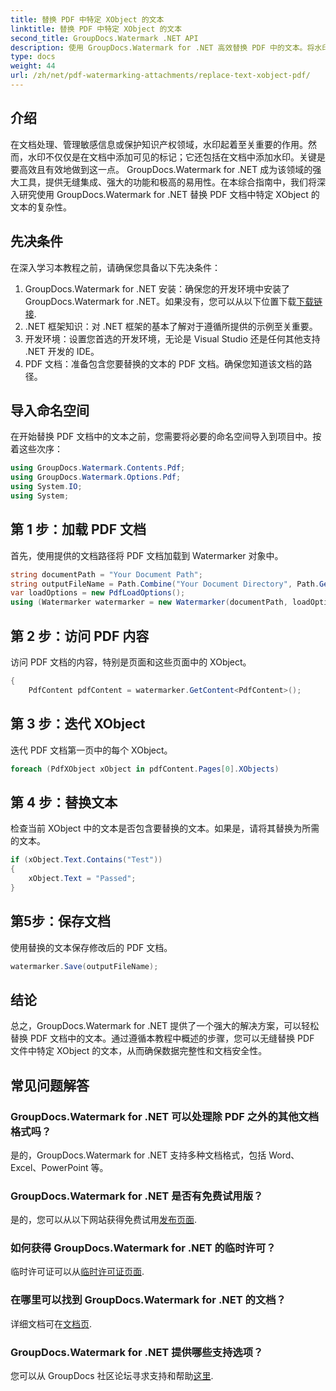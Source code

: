 ```yaml
---
title: 替换 PDF 中特定 XObject 的文本
linktitle: 替换 PDF 中特定 XObject 的文本
second_title: GroupDocs.Watermark .NET API
description: 使用 GroupDocs.Watermark for .NET 高效替换 PDF 中的文本。将水印无缝集成到您的 .NET 应用程序中。
type: docs
weight: 44
url: /zh/net/pdf-watermarking-attachments/replace-text-xobject-pdf/
---
```

## 介绍
在文档处理、管理敏感信息或保护知识产权领域，水印起着至关重要的作用。然而，水印不仅仅是在文档中添加可见的标记；它还包括在文档中添加水印。关键是要高效且有效地做到这一点。 GroupDocs.Watermark for .NET 成为该领域的强大工具，提供无缝集成、强大的功能和极高的易用性。在本综合指南中，我们将深入研究使用 GroupDocs.Watermark for .NET 替换 PDF 文档中特定 XObject 的文本的复杂性。
## 先决条件
在深入学习本教程之前，请确保您具备以下先决条件：
1.  GroupDocs.Watermark for .NET 安装：确保您的开发环境中安装了 GroupDocs.Watermark for .NET。如果没有，您可以从以下位置下载[下载链接](https://releases.groupdocs.com/Watermark/net/).
2. .NET 框架知识：对 .NET 框架的基本了解对于遵循所提供的示例至关重要。
3. 开发环境：设置您首选的开发环境，无论是 Visual Studio 还是任何其他支持 .NET 开发的 IDE。
4. PDF 文档：准备包含您要替换的文本的 PDF 文档。确保您知道该文档的路径。

## 导入命名空间
在开始替换 PDF 文档中的文本之前，您需要将必要的命名空间导入到项目中。按着这些次序：

```csharp
using GroupDocs.Watermark.Contents.Pdf;
using GroupDocs.Watermark.Options.Pdf;
using System.IO;
using System;
```
## 第 1 步：加载 PDF 文档
首先，使用提供的文档路径将 PDF 文档加载到 Watermarker 对象中。
```csharp
string documentPath = "Your Document Path";
string outputFileName = Path.Combine("Your Document Directory", Path.GetFileName(documentPath));
var loadOptions = new PdfLoadOptions();
using (Watermarker watermarker = new Watermarker(documentPath, loadOptions))
```
## 第 2 步：访问 PDF 内容
访问 PDF 文档的内容，特别是页面和这些页面中的 XObject。
```csharp
{
    PdfContent pdfContent = watermarker.GetContent<PdfContent>();
```
## 第 3 步：迭代 XObject
迭代 PDF 文档第一页中的每个 XObject。
```csharp
foreach (PdfXObject xObject in pdfContent.Pages[0].XObjects)
```
## 第 4 步：替换文本
检查当前 XObject 中的文本是否包含要替换的文本。如果是，请将其替换为所需的文本。
```csharp
if (xObject.Text.Contains("Test"))
{
    xObject.Text = "Passed";
}
```
## 第5步：保存文档
使用替换的文本保存修改后的 PDF 文档。
```csharp
watermarker.Save(outputFileName);
```

## 结论
总之，GroupDocs.Watermark for .NET 提供了一个强大的解决方案，可以轻松替换 PDF 文档中的文本。通过遵循本教程中概述的步骤，您可以无缝替换 PDF 文件中特定 XObject 的文本，从而确保数据完整性和文档安全性。
## 常见问题解答
### GroupDocs.Watermark for .NET 可以处理除 PDF 之外的其他文档格式吗？
是的，GroupDocs.Watermark for .NET 支持多种文档格式，包括 Word、Excel、PowerPoint 等。
### GroupDocs.Watermark for .NET 是否有免费试用版？
是的，您可以从以下网站获得免费试用[发布页面](https://releases.groupdocs.com/).
### 如何获得 GroupDocs.Watermark for .NET 的临时许可？
临时许可证可以从[临时许可证页面](https://purchase.groupdocs.com/temporary-license/).
### 在哪里可以找到 GroupDocs.Watermark for .NET 的文档？
详细文档可在[文档页](https://reference.groupdocs.com/Watermark/net/).
### GroupDocs.Watermark for .NET 提供哪些支持选项？
您可以从 GroupDocs 社区论坛寻求支持和帮助[这里](https://forum.groupdocs.com/c/watermark/19).